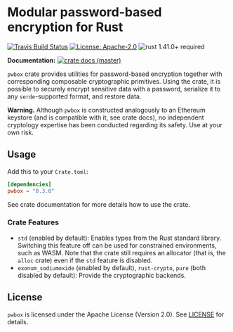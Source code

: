 # Modular password-based encryption for Rust

[![Travis Build Status](https://img.shields.io/travis/com/exonum/pwbox-rs/master.svg?label=Linux%20Build)](https://travis-ci.com/exonum/pwbox-rs) 
[![License: Apache-2.0](https://img.shields.io/github/license/exonum/pwbox-rs.svg)](https://github.com/exonum/pwbox-rs/blob/master/LICENSE)
![rust 1.41.0+ required](https://img.shields.io/badge/rust-1.41.0+-blue.svg?label=Required%20Rust)

**Documentation:** [![crate docs (master)](https://img.shields.io/badge/master-yellow.svg?label=docs)](https://exonum.github.io/pwbox-rs/pwbox/)

`pwbox` crate provides utilities for password-based encryption together with
corresponding composable cryptographic primitives. Using the crate, it is
possible to securely encrypt sensitive data with a password, serialize it
to any `serde`-supported format, and restore data.

**Warning.** Although `pwbox` is constructed analogously to an Ethereum keystore
(and is compatible with it, see crate docs), no independent cryptology expertise has been conducted
regarding its safety. Use at your own risk.

## Usage

Add this to your `Crate.toml`:

```toml
[dependencies]
pwbox = "0.3.0"
``` 

See crate documentation for more details how to use the crate.

### Crate Features

- `std` (enabled by default): Enables types from the Rust standard library. Switching
  this feature off can be used for constrained environments, such as WASM. Note that
  the crate still requires an allocator (that is, the `alloc` crate) even
  if the `std` feature is disabled.
- `exonum_sodiumoxide` (enabled by default), `rust-crypto`, `pure` (both disabled by default):
  Provide the cryptographic backends.

## License

`pwbox` is licensed under the Apache License (Version 2.0). See [LICENSE](LICENSE) for details.
